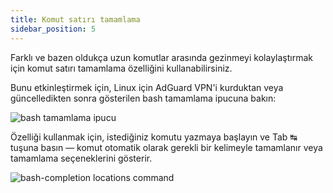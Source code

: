 ```yaml
---
title: Komut satırı tamamlama
sidebar_position: 5
---
```


Farklı ve bazen oldukça uzun komutlar arasında gezinmeyi kolaylaştırmak için komut satırı tamamlama özelliğini kullanabilirsiniz.

Bunu etkinleştirmek için, Linux için AdGuard VPN'i kurduktan veya güncelledikten sonra gösterilen bash tamamlama ipucuna bakın:

![bash tamamlama ipucu](https://cdn.adtidy.org/blog/new/6x3djbash-completion-hint.png)

Özelliği kullanmak için, istediğiniz komutu yazmaya başlayın ve Tab ↹ tuşuna basın — komut otomatik olarak gerekli bir kelimeyle tamamlanır veya tamamlama seçeneklerini gösterir.

![bash-completion locations command](https://cdn.adguard-vpn.com/blog/new/1g4nhVPN-CLI-autocomplete.png)
